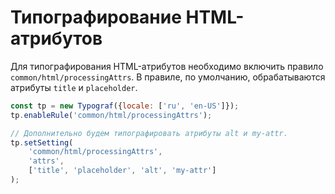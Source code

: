 # Типографирование HTML-атрибутов
Для типографирования HTML-атрибутов необходимо включить правило `common/html/processingAttrs`.
В правиле, по умолчанию, обрабатываются атрибуты `title` и `placeholder`.
```js
const tp = new Typograf({locale: ['ru', 'en-US']});
tp.enableRule('common/html/processingAttrs');

// Дополнительно будем типографировать атрибуты alt и my-attr.
tp.setSetting(
    'common/html/processingAttrs',
    'attrs',
    ['title', 'placeholder', 'alt', 'my-attr']
);
```

